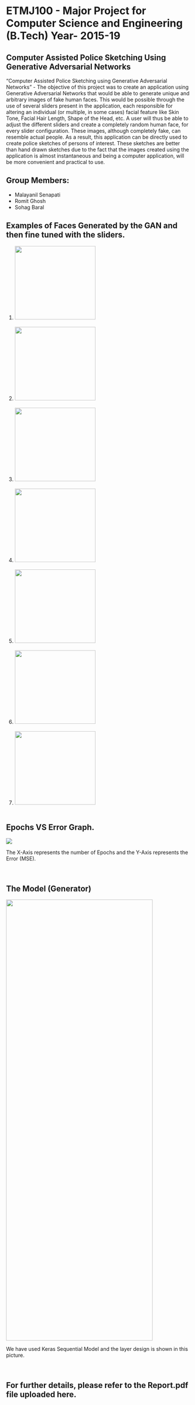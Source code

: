 # ETMJ100 - Major Project for Computer Science and Engineering (B.Tech) Year- 2015-19

<h2>Computer Assisted Police Sketching Using Generative Adversarial Networks</h2>

“Computer Assisted Police Sketching using Generative Adversarial  Networks” - The objective of this project was to create an application using Generative Adversarial Networks that would be able to generate unique and arbitrary images of fake human faces. This would be possible through the use of several sliders present in the application, each responsible for altering an individual (or multiple, in some cases) facial feature like Skin Tone, Facial Hair Length, Shape of the Head, etc. A user will thus be able to adjust the different sliders and create a completely random human face, for every slider configuration. These images, although completely fake, can resemble actual people. As a result, this application can be directly used to create police sketches of persons of interest. These sketches are better than hand drawn sketches due to the fact that the images created using the application is almost instantaneous and being a computer application, will be more convenient and practical to use. 

<h2>Group Members: </h2>
<ul>
  <li> Malayanil Senapati </li>
  <li> Romit Ghosh </li>
  <li> Sohag Baral </li>
</ul>
  
 <h2>Examples of Faces Generated by the GAN and then fine tuned with the sliders.</h2>
 <ol>
    <li> <img src = "https://github.com/Malayanil/ETMJ100/blob/master/Generated%20Faces/Gen_1.jpg" height = 200 width = 220> </li> <br>
    <li> <img src = "https://github.com/Malayanil/ETMJ100/blob/master/Generated%20Faces/Gen_2.jpg" height = 200 width = 220> </li> <br>
    <li> <img src = "https://github.com/Malayanil/ETMJ100/blob/master/Generated%20Faces/Gen_3.jpg" height = 200 width = 220> </li> <br>
    <li> <img src = "https://github.com/Malayanil/ETMJ100/blob/master/Generated%20Faces/Gen_4.jpg" height = 200 width = 220> </li> <br>
    <li> <img src = "https://github.com/Malayanil/ETMJ100/blob/master/Generated%20Faces/Gen_5.jpg" height = 200 width = 220> </li> <br>
    <li> <img src = "https://github.com/Malayanil/ETMJ100/blob/master/Generated%20Faces/Gen_6.jpg" height = 200 width = 220> </li> <br>
    <li> <img src = "https://github.com/Malayanil/ETMJ100/blob/master/Generated%20Faces/Gen_7.jpg" height = 200 width = 220> </li> <br>
 </ol>
 
 <h2>Epochs VS Error Graph.</h2>
 <img src = "https://github.com/Malayanil/ETMJ100/blob/master/Code/X-Epochs%20vs%20Y-Error.png">
 <p> The X-Axis represents the number of Epochs and the Y-Axis represents the Error (MSE). </p><br>
 
 <h2>The Model (Generator)</h2>
 <img src = "https://github.com/Malayanil/ETMJ100/blob/master/Code/Model.png" height = 1200 width = 400>
 <p> We have used Keras Sequential Model and the layer design is shown in this picture. </p><br>
 
 <h2>For further details, please refer to the Report.pdf file uploaded here. </h2>

